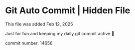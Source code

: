 # Git Auto Commit | Hidden File

This file was added Feb 12, 2025

Just for fun and keeping my daily git commit active 🤪

commit number: 14656
